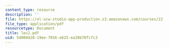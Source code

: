 ```yaml
---
content_type: resource
description: ''
file: https://ol-ocw-studio-app-production.s3.amazonaws.com/courses/22-103-microscopic-theory-of-transport-fall-2003/5d00042019ee7016e625ea28b70fcfc3_lec2.pdf
file_type: application/pdf
resourcetype: Document
title: lec2.pdf
uid: 5d000420-19ee-7016-e625-ea28b70fcfc3
---
```

